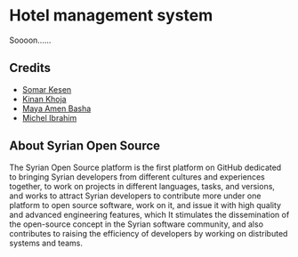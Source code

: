 # Hotel management system

Soooon......

Credits
-------
- [Somar Kesen](https://github.com/somarkn99)
- [Kinan Khoja](https://github.com/khoja-kinan)
- [Maya Amen Basha](https://www.linkedin.com/in/maya-amin-basha-b60b27229/)
- [Michel Ibrahim](https://github.com/Misheal88x)

About Syrian Open Source
-------
The Syrian Open Source platform is the first platform on GitHub dedicated to bringing Syrian developers from different cultures and experiences together, to work on projects in different languages, tasks, and versions, and works to attract Syrian developers to contribute more under one platform to open source software, work on it, and issue it with high quality and advanced engineering features, which It stimulates the dissemination of the open-source concept in the Syrian software community, and also contributes to raising the efficiency of developers by working on distributed systems and teams.
